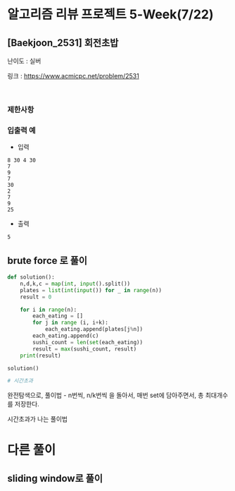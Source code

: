# 알고리즘 리뷰 프로젝트 5-Week(7/22)

## [Baekjoon_2531] 회전초밥

난이도 : 실버

링크 : https://www.acmicpc.net/problem/2531


<br/>


### 제한사항



### 입출력 예
- 입력
```commandline
8 30 4 30
7
9
7
30
2
7
9
25
```
- 출력
```commandline
5
```

## brute force 로 풀이

```python
def solution():
    n,d,k,c = map(int, input().split())
    plates = list(int(input()) for _ in range(n))
    result = 0

    for i in range(n):
        each_eating = []
        for j in range (i, i+k):
            each_eating.append(plates[j%n])
        each_eating.append(c)
        sushi_count = len(set(each_eating))
        result = max(sushi_count, result)
    print(result)

solution()

# 시간초과
```

완전탐색으로, 풀이법
    - n번씩, n/k번씩 을 돌아서, 매번 set에 담아주면서, 총 최대개수를 저장한다.

시간초과가 나는 풀이법

# 다른 풀이

## sliding window로 풀이
